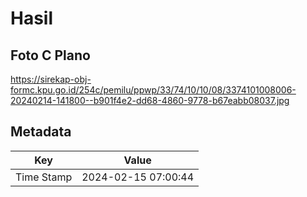 # Hasil

## Foto C Plano

https://sirekap-obj-formc.kpu.go.id/254c/pemilu/ppwp/33/74/10/10/08/3374101008006-20240214-141800--b901f4e2-dd68-4860-9778-b67eabb08037.jpg


## Metadata

| Key        | Value               |
| ---------- | ------------------- |
| Time Stamp | 2024-02-15 07:00:44 |



